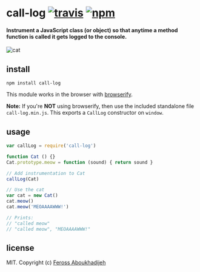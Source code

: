# call-log [![travis](https://img.shields.io/travis/feross/call-log/master.svg)](https://travis-ci.org/feross/call-log) [![npm](https://img.shields.io/npm/v/call-log.svg)](https://npmjs.org/package/call-log)

#### Instrument a JavaScript class (or object) so that anytime a method function is called it gets logged to the console.

![cat](https://raw.githubusercontent.com/feross/call-log/master/img.jpg)

## install

```
npm install call-log
```

This module works in the browser with [browserify](http://browserify.org/).

**Note:** If you're **NOT** using browserify, then use the included standalone file
`call-log.min.js`. This exports a `CallLog` constructor on `window`.

## usage

```js
var callLog = require('call-log')

function Cat () {}
Cat.prototype.meow = function (sound) { return sound }

// Add instrumentation to Cat
callLog(Cat)

// Use the cat
var cat = new Cat()
cat.meow()
cat.meow('MEOAAAAWWW!')

// Prints:
// "called meow"
// "called meow", "MEOAAAAWWW!"

```

## license

MIT. Copyright (c) [Feross Aboukhadijeh](http://feross.org)

